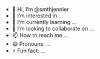 - 👋 Hi, I’m @smthjennier
- 👀 I’m interested in ...
- 🌱 I’m currently learning ...
- 💞️ I’m looking to collaborate on ...
- 📫 How to reach me ...
- 😄 Pronouns: ...
- ⚡ Fun fact: ...

<!---
smthjennier/smthjennier is a ✨ special ✨ repository because its `README.md` (this file) appears on your GitHub profile.
You can click the Preview link to take a look at your changes.
--->
